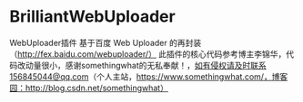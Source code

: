 # BrilliantWebUploader
WebUploader插件 基于百度 Web Uploader 的再封装（http://fex.baidu.com/webuploader/）  此插件的核心代码参考博主李锦华，代码改动量很小，感谢somethingwhat的无私奉献！，如有侵权请及时联系156845044@qq.com（个人主站，https://www.somethingwhat.com/，博客园：http://blog.csdn.net/somethingwhat）
